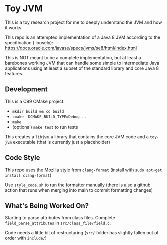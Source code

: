 # Toy JVM

This is a toy research project for me to deeply understand the JVM and how it works.

This repo is an attempted implementation of a Java 8 JVM according to the specification (
loosely): https://docs.oracle.com/javase/specs/jvms/se8/html/index.html

This is NOT meant to be a complete implementation, but at least a barebones working JVM that can handle some simple to
intermediate Java applications using at least a subset of the standard library and core Java 8 features.

## Development
This is a C99 CMake project. 

* `mkdir build && cd build`
* `cmake -DCMAKE_BUILD_TYPE=Debug ..`
* `make`
* (optional) `make test` to run tests

This creates a `libjvm.a` library that contains the core JVM code and a `toy-jvm` executable (that is currently just a placeholder)

## Code Style
This repo uses the Mozilla style from `clang-format` (install with `sudo apt-get install clang-format`)

Use `style_code.sh` to run the formatter manually (there is also a github action that runs when merging into main to commit formatting changes)

## What's Being Worked On?
Starting to parse attributes from class files. Complete `field_parse_attributes` in `src/class_file/field.c`.

Code needs a little bit of restructuring (`src/` folder has slightly fallen out of order with `include/`)
